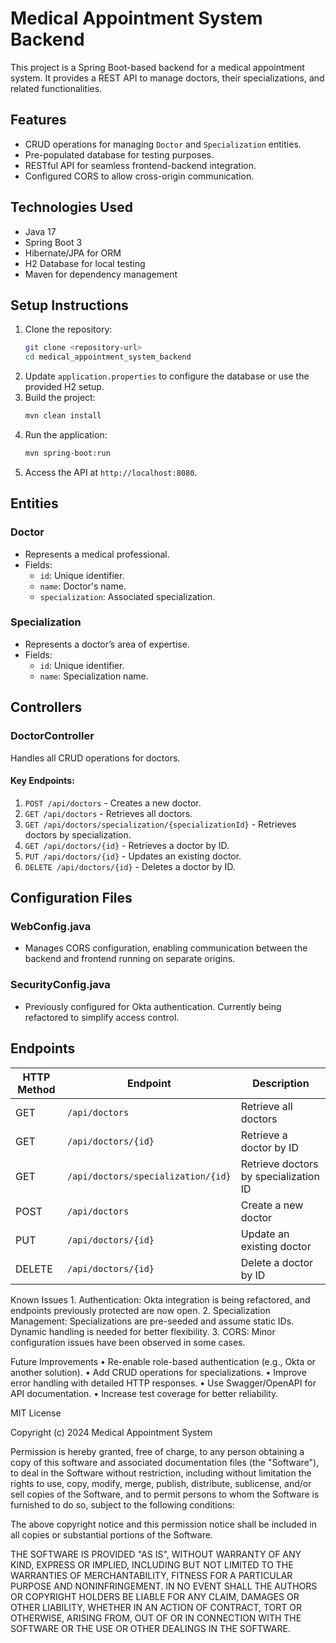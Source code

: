 
# Medical Appointment System Backend

This project is a Spring Boot-based backend for a medical appointment system. It provides a REST API to manage doctors, their specializations, and related functionalities.

## Features
- CRUD operations for managing `Doctor` and `Specialization` entities.
- Pre-populated database for testing purposes.
- RESTful API for seamless frontend-backend integration.
- Configured CORS to allow cross-origin communication.

## Technologies Used
- Java 17
- Spring Boot 3
- Hibernate/JPA for ORM
- H2 Database for local testing
- Maven for dependency management

## Setup Instructions
1. Clone the repository:
   ```bash
   git clone <repository-url>
   cd medical_appointment_system_backend
   ```
2. Update `application.properties` to configure the database or use the provided H2 setup.
3. Build the project:
   ```bash
   mvn clean install
   ```
4. Run the application:
   ```bash
   mvn spring-boot:run
   ```
5. Access the API at `http://localhost:8080`.

## Entities
### Doctor
- Represents a medical professional.
- Fields: 
  - `id`: Unique identifier.
  - `name`: Doctor's name.
  - `specialization`: Associated specialization.

### Specialization
- Represents a doctor’s area of expertise.
- Fields:
  - `id`: Unique identifier.
  - `name`: Specialization name.

## Controllers
### DoctorController
Handles all CRUD operations for doctors.

#### Key Endpoints:
1. `POST /api/doctors` - Creates a new doctor.
2. `GET /api/doctors` - Retrieves all doctors.
3. `GET /api/doctors/specialization/{specializationId}` - Retrieves doctors by specialization.
4. `GET /api/doctors/{id}` - Retrieves a doctor by ID.
5. `PUT /api/doctors/{id}` - Updates an existing doctor.
6. `DELETE /api/doctors/{id}` - Deletes a doctor by ID.

## Configuration Files
### WebConfig.java
- Manages CORS configuration, enabling communication between the backend and frontend running on separate origins.

### SecurityConfig.java
- Previously configured for Okta authentication. Currently being refactored to simplify access control.

## Endpoints
HTTP Method | Endpoint                              | Description
------------|---------------------------------------|--------------------------------------------
GET         | `/api/doctors`                       | Retrieve all doctors
GET         | `/api/doctors/{id}`                  | Retrieve a doctor by ID
GET         | `/api/doctors/specialization/{id}`   | Retrieve doctors by specialization ID
POST        | `/api/doctors`                       | Create a new doctor
PUT         | `/api/doctors/{id}`                  | Update an existing doctor
DELETE      | `/api/doctors/{id}`                  | Delete a doctor by ID

Known Issues
	1.	Authentication: Okta integration is being refactored, and endpoints previously protected are now open.
	2.	Specialization Management: Specializations are pre-seeded and assume static IDs. Dynamic handling is needed for better flexibility.
	3.	CORS: Minor configuration issues have been observed in some cases.

Future Improvements
	•	Re-enable role-based authentication (e.g., Okta or another solution).
	•	Add CRUD operations for specializations.
	•	Improve error handling with detailed HTTP responses.
	•	Use Swagger/OpenAPI for API documentation.
	•	Increase test coverage for better reliability.

 
MIT License

Copyright (c) 2024 Medical Appointment System

Permission is hereby granted, free of charge, to any person obtaining a copy
of this software and associated documentation files (the "Software"), to deal
in the Software without restriction, including without limitation the rights
to use, copy, modify, merge, publish, distribute, sublicense, and/or sell
copies of the Software, and to permit persons to whom the Software is
furnished to do so, subject to the following conditions:

The above copyright notice and this permission notice shall be included in all
copies or substantial portions of the Software.

THE SOFTWARE IS PROVIDED "AS IS", WITHOUT WARRANTY OF ANY KIND, EXPRESS OR
IMPLIED, INCLUDING BUT NOT LIMITED TO THE WARRANTIES OF MERCHANTABILITY,
FITNESS FOR A PARTICULAR PURPOSE AND NONINFRINGEMENT. IN NO EVENT SHALL THE
AUTHORS OR COPYRIGHT HOLDERS BE LIABLE FOR ANY CLAIM, DAMAGES OR OTHER
LIABILITY, WHETHER IN AN ACTION OF CONTRACT, TORT OR OTHERWISE, ARISING FROM,
OUT OF OR IN CONNECTION WITH THE SOFTWARE OR THE USE OR OTHER DEALINGS IN THE
SOFTWARE.
